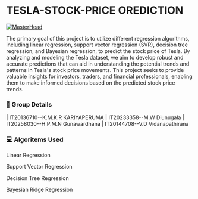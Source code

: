 
# TESLA-STOCK-PRICE OREDICTION 

[![MasterHead](https://techblog.smc.it/static/c5256a11117134b1d5f3bd35c479db40/a41d1/ml.jpg)](https://rishavchada.io)


The primary goal of this project is to utilize different regression algorithms, including linear regression, support vector regression (SVR), decision tree regression, and Bayesian regression, to predict the stock price of Tesla. By analyzing and modeling the Tesla dataset, we aim to develop robust and accurate predictions that can aid in understanding the potential trends and patterns in Tesla's stock price movements. This project seeks to provide valuable insights for investors, traders, and financial professionals, enabling them to make informed decisions based on the predicted stock price trends.



### 💂 Group Details


|  IT20136710--K.M.K.R KARIYAPERUMA 
|  IT20233358--M.W Diunugala
|  IT20258030--H.P.M.N Gunawardhana 
|  IT20144708--V.D Vidanapathirana 



### 💻 Algoritems Used

Linear Regression

Support Vector Regression

Decision Tree Regression

Bayesian Ridge Regression

